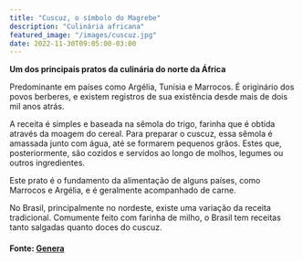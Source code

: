 ```yaml
---
title: "Cuscuz, o símbolo do Magrebe"
description: "Culinária africana"
featured_image: "/images/cuscuz.jpg"
date: 2022-11-30T09:05:00-03:00
---
```


**Um dos principais pratos da culinária do norte da África**

Predominante em países como Argélia, Tunísia e Marrocos. É originário dos povos berberes, e existem registros de sua existência desde mais de dois mil anos atrás.

A receita é simples e baseada na sêmola do trigo, farinha que é obtida através da moagem do cereal. 
Para preparar o cuscuz, essa sêmola é amassada junto com água, até se formarem pequenos grãos.
Estes que, posteriormente, são cozidos e servidos ao longo de molhos, legumes ou outros ingredientes.

Este prato é o fundamento da alimentação de alguns países, como Marrocos e Argélia, e é geralmente acompanhado de carne.

No Brasil, principalmente no nordeste, existe uma variação da receita tradicional. Comumente feito com farinha de milho, o Brasil tem receitas tanto salgadas quanto doces do cuscuz.

#### Fonte: [Genera](https://www.genera.com.br/blog/cinco-pratos-tipicos-para-conhecer-a-cultura-e-a-culinaria-africana/)
